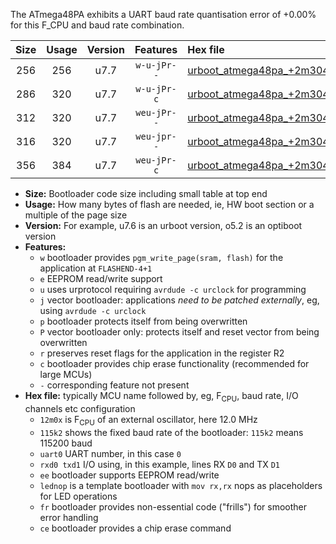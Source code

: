 The ATmega48PA exhibits a UART baud rate quantisation error of +0.00% for this F_CPU and baud rate combination.

|Size|Usage|Version|Features|Hex file|
|:-:|:-:|:-:|:-:|:--|
|256|256|u7.7|`w-u-jPr--`|[urboot_atmega48pa_+2m304x_++14k4_uart0_rxd0_txd1_lednop_fr.hex](https://raw.githubusercontent.com/stefanrueger/urboot.hex/main/mcus/atmega48pa/external_oscillator/fcpu_+2m304x/br_++14k4/urboot_atmega48pa_+2m304x_++14k4_uart0_rxd0_txd1_lednop_fr.hex)|
|286|320|u7.7|`w-u-jPr-c`|[urboot_atmega48pa_+2m304x_++14k4_uart0_rxd0_txd1_lednop_fr_ce.hex](https://raw.githubusercontent.com/stefanrueger/urboot.hex/main/mcus/atmega48pa/external_oscillator/fcpu_+2m304x/br_++14k4/urboot_atmega48pa_+2m304x_++14k4_uart0_rxd0_txd1_lednop_fr_ce.hex)|
|312|320|u7.7|`weu-jPr--`|[urboot_atmega48pa_+2m304x_++14k4_uart0_rxd0_txd1_ee_lednop.hex](https://raw.githubusercontent.com/stefanrueger/urboot.hex/main/mcus/atmega48pa/external_oscillator/fcpu_+2m304x/br_++14k4/urboot_atmega48pa_+2m304x_++14k4_uart0_rxd0_txd1_ee_lednop.hex)|
|316|320|u7.7|`weu-jpr--`|[urboot_atmega48pa_+2m304x_++14k4_uart0_rxd0_txd1_ee_lednop_fr.hex](https://raw.githubusercontent.com/stefanrueger/urboot.hex/main/mcus/atmega48pa/external_oscillator/fcpu_+2m304x/br_++14k4/urboot_atmega48pa_+2m304x_++14k4_uart0_rxd0_txd1_ee_lednop_fr.hex)|
|356|384|u7.7|`weu-jPr-c`|[urboot_atmega48pa_+2m304x_++14k4_uart0_rxd0_txd1_ee_lednop_fr_ce.hex](https://raw.githubusercontent.com/stefanrueger/urboot.hex/main/mcus/atmega48pa/external_oscillator/fcpu_+2m304x/br_++14k4/urboot_atmega48pa_+2m304x_++14k4_uart0_rxd0_txd1_ee_lednop_fr_ce.hex)|

- **Size:** Bootloader code size including small table at top end
- **Usage:** How many bytes of flash are needed, ie, HW boot section or a multiple of the page size
- **Version:** For example, u7.6 is an urboot version, o5.2 is an optiboot version
- **Features:**
  + `w` bootloader provides `pgm_write_page(sram, flash)` for the application at `FLASHEND-4+1`
  + `e` EEPROM read/write support
  + `u` uses urprotocol requiring `avrdude -c urclock` for programming
  + `j` vector bootloader: applications *need to be patched externally*, eg, using `avrdude -c urclock`
  + `p` bootloader protects itself from being overwritten
  + `P` vector bootloader only: protects itself and reset vector from being overwritten
  + `r` preserves reset flags for the application in the register R2
  + `c` bootloader provides chip erase functionality (recommended for large MCUs)
  + `-` corresponding feature not present
- **Hex file:** typically MCU name followed by, eg, F<sub>CPU</sub>, baud rate, I/O channels etc configuration
  + `12m0x` is F<sub>CPU</sub> of an external oscillator, here 12.0 MHz
  + `115k2` shows the fixed baud rate of the bootloader: `115k2` means 115200 baud
  + `uart0` UART number, in this case `0`
  + `rxd0 txd1` I/O using, in this example, lines RX `D0` and TX `D1`
  + `ee` bootloader supports EEPROM read/write
  + `lednop` is a template bootloader with `mov rx,rx` nops as placeholders for LED operations
  + `fr` bootloader provides non-essential code ("frills") for smoother error handling
  + `ce` bootloader provides a chip erase command
